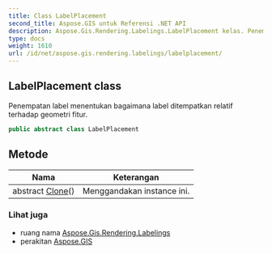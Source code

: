 ```yaml
---
title: Class LabelPlacement
second_title: Aspose.GIS untuk Referensi .NET API
description: Aspose.Gis.Rendering.Labelings.LabelPlacement kelas. Penempatan label menentukan bagaimana label ditempatkan relatif terhadap geometri fitur.
type: docs
weight: 1610
url: /id/net/aspose.gis.rendering.labelings/labelplacement/
---
```

## LabelPlacement class

Penempatan label menentukan bagaimana label ditempatkan relatif terhadap geometri fitur.

```csharp
public abstract class LabelPlacement
```

## Metode

| Nama | Keterangan |
| --- | --- |
| abstract [Clone](../../aspose.gis.rendering.labelings/labelplacement/clone/)() | Menggandakan instance ini. |

### Lihat juga

* ruang nama [Aspose.Gis.Rendering.Labelings](../../aspose.gis.rendering.labelings/)
* perakitan [Aspose.GIS](../../)



